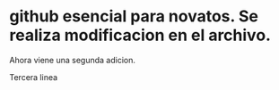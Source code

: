 # github esencial para novatos. Se realiza modificacion en el archivo. 

Ahora viene una segunda adicion.

Tercera linea

